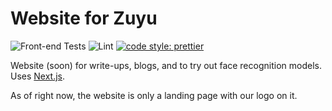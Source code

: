 # Website for Zuyu

![Front-end Tests](https://github.com/Zuyu-AI/zuyu-web/actions/workflows/cypress.yml/badge.svg)
![Lint](https://github.com/Zuyu-AI/zuyu-web/actions/workflows/lint.yml/badge.svg)
[![code style: prettier](https://img.shields.io/badge/code_style-prettier-ff69b4.svg?style=flat-square)](https://github.com/prettier/prettier)

Website (soon) for write-ups, blogs, and to try out face recognition models. Uses [Next.js](https://nextjs.org).

As of right now, the website is only a landing page with our logo on it.
